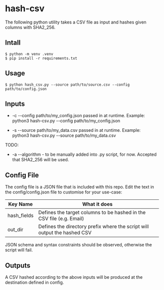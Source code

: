 # hash-csv
The following python utility takes a CSV file as input and hashes given columns with SHA2_256.


## Intall

```
$ python -m venv .venv
$ pip install -r requirements.txt
```

## Usage

```
$ python hash_csv.py --source path/to/source.csv --config path/to/config.json
```

## Inputs
- -c --config path/to/my_config.json passed in at runtime. Example:           
            python3 hash-csv.py --config path/to/my_config.json

- -s --source path/to/my_data.csv passed in at runtime. Example:          
            python3 hash-csv.py --source path/to/my_data.csv

TODO:
- -a --algorithm - to be manually added into .py script, for now. Accepted that SHA2_256 will be used.

## Config File
The config file is a JSON file that is included with this repo. Edit the text in the config/config.json file to customise for your use-case:

| Key Name    | What it does |
| ----------  | ------------ |
| hash_fields | Defines the target columns to be hashed in the CSV file (e.g. Email)     |
| out_dir     | Defines the directory prefix where the script will output the hashed CSV |

JSON schema and syntax constraints should be observed, otherwise the script will fail.

## Outputs
A CSV hashed according to the above inputs will be produced at the destination defined in config.